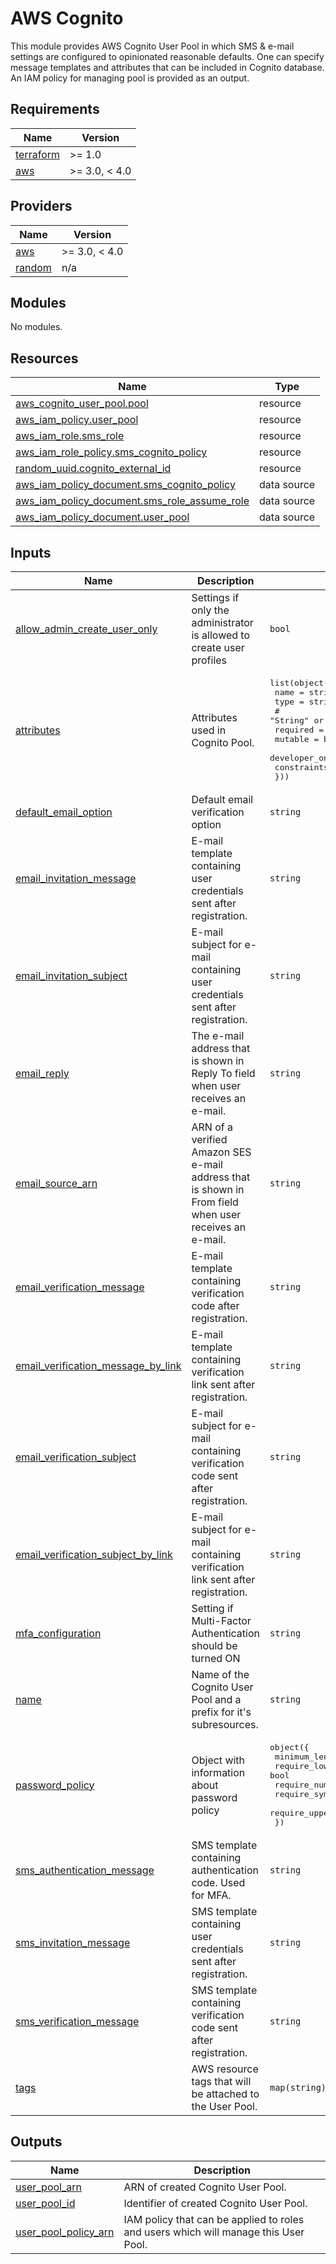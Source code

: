 # AWS Cognito
This module provides AWS Cognito User Pool in which SMS & e-mail settings are
configured to opinionated reasonable defaults. One can specify message templates
and attributes that can be included in Cognito database.
An IAM policy for managing pool is provided as an output.

## Requirements

| Name | Version |
|------|---------|
| <a name="requirement_terraform"></a> [terraform](#requirement\_terraform) | >= 1.0 |
| <a name="requirement_aws"></a> [aws](#requirement\_aws) | >= 3.0, < 4.0 |

## Providers

| Name | Version |
|------|---------|
| <a name="provider_aws"></a> [aws](#provider\_aws) | >= 3.0, < 4.0 |
| <a name="provider_random"></a> [random](#provider\_random) | n/a |

## Modules

No modules.

## Resources

| Name | Type |
|------|------|
| [aws_cognito_user_pool.pool](https://registry.terraform.io/providers/hashicorp/aws/latest/docs/resources/cognito_user_pool) | resource |
| [aws_iam_policy.user_pool](https://registry.terraform.io/providers/hashicorp/aws/latest/docs/resources/iam_policy) | resource |
| [aws_iam_role.sms_role](https://registry.terraform.io/providers/hashicorp/aws/latest/docs/resources/iam_role) | resource |
| [aws_iam_role_policy.sms_cognito_policy](https://registry.terraform.io/providers/hashicorp/aws/latest/docs/resources/iam_role_policy) | resource |
| [random_uuid.cognito_external_id](https://registry.terraform.io/providers/hashicorp/random/latest/docs/resources/uuid) | resource |
| [aws_iam_policy_document.sms_cognito_policy](https://registry.terraform.io/providers/hashicorp/aws/latest/docs/data-sources/iam_policy_document) | data source |
| [aws_iam_policy_document.sms_role_assume_role](https://registry.terraform.io/providers/hashicorp/aws/latest/docs/data-sources/iam_policy_document) | data source |
| [aws_iam_policy_document.user_pool](https://registry.terraform.io/providers/hashicorp/aws/latest/docs/data-sources/iam_policy_document) | data source |

## Inputs

| Name | Description | Type | Default | Required |
|------|-------------|------|---------|:--------:|
| <a name="input_allow_admin_create_user_only"></a> [allow\_admin\_create\_user\_only](#input\_allow\_admin\_create\_user\_only) | Settings if only the administrator is allowed to create user profiles | `bool` | `"true"` | no |
| <a name="input_attributes"></a> [attributes](#input\_attributes) | Attributes used in Cognito Pool. | <pre>list(object({<br>    name = string<br>    type = string<br>    # "String" or "Number"<br>    required                 = bool<br>    mutable                  = bool<br>    developer_only_attribute = bool<br>    constraints              = any<br>  }))</pre> | `[]` | no |
| <a name="input_default_email_option"></a> [default\_email\_option](#input\_default\_email\_option) | Default email verification option | `string` | `"CONFIRM_WITH_CODE"` | no |
| <a name="input_email_invitation_message"></a> [email\_invitation\_message](#input\_email\_invitation\_message) | E-mail template containing user credentials sent after registration. | `string` | `"Your username is {username} and temporary password is {####}."` | no |
| <a name="input_email_invitation_subject"></a> [email\_invitation\_subject](#input\_email\_invitation\_subject) | E-mail subject for e-mail containing user credentials sent after registration. | `string` | `"Your temporary password"` | no |
| <a name="input_email_reply"></a> [email\_reply](#input\_email\_reply) | The e-mail address that is shown in Reply To field when user receives an e-mail. | `string` | n/a | yes |
| <a name="input_email_source_arn"></a> [email\_source\_arn](#input\_email\_source\_arn) | ARN of a verified Amazon SES e-mail address that is shown in From field when user receives an e-mail. | `string` | n/a | yes |
| <a name="input_email_verification_message"></a> [email\_verification\_message](#input\_email\_verification\_message) | E-mail template containing verification code after registration. | `string` | `"Your verification code is {####}."` | no |
| <a name="input_email_verification_message_by_link"></a> [email\_verification\_message\_by\_link](#input\_email\_verification\_message\_by\_link) | E-mail template containing verification link sent after registration. | `string` | `"Please click the link below to verify your email address. {##Verify Email##}"` | no |
| <a name="input_email_verification_subject"></a> [email\_verification\_subject](#input\_email\_verification\_subject) | E-mail subject for e-mail containing verification code sent after registration. | `string` | `"Your verification code"` | no |
| <a name="input_email_verification_subject_by_link"></a> [email\_verification\_subject\_by\_link](#input\_email\_verification\_subject\_by\_link) | E-mail subject for e-mail containing verification link sent after registration. | `string` | `"Your verification link"` | no |
| <a name="input_mfa_configuration"></a> [mfa\_configuration](#input\_mfa\_configuration) | Setting if Multi-Factor Authentication should be turned ON | `string` | `"OPTIONAL"` | no |
| <a name="input_name"></a> [name](#input\_name) | Name of the Cognito User Pool and a prefix for it's subresources. | `string` | n/a | yes |
| <a name="input_password_policy"></a> [password\_policy](#input\_password\_policy) | Object with information about password policy | <pre>object({<br>    minimum_length    = number<br>    require_lowercase = bool<br>    require_numbers   = bool<br>    require_symbols   = bool<br>    require_uppercase = bool<br>  })</pre> | <pre>{<br>  "minimum_length": 12,<br>  "require_lowercase": true,<br>  "require_numbers": true,<br>  "require_symbols": true,<br>  "require_uppercase": true<br>}</pre> | no |
| <a name="input_sms_authentication_message"></a> [sms\_authentication\_message](#input\_sms\_authentication\_message) | SMS template containing authentication code. Used for MFA. | `string` | `"Your authentication code is {####}."` | no |
| <a name="input_sms_invitation_message"></a> [sms\_invitation\_message](#input\_sms\_invitation\_message) | SMS template containing user credentials sent after registration. | `string` | `"Your username is {username} and temporary password is {####}."` | no |
| <a name="input_sms_verification_message"></a> [sms\_verification\_message](#input\_sms\_verification\_message) | SMS template containing verification code sent after registration. | `string` | `"Your verification code is {####}."` | no |
| <a name="input_tags"></a> [tags](#input\_tags) | AWS resource tags that will be attached to the User Pool. | `map(string)` | `{}` | no |

## Outputs

| Name | Description |
|------|-------------|
| <a name="output_user_pool_arn"></a> [user\_pool\_arn](#output\_user\_pool\_arn) | ARN of created Cognito User Pool. |
| <a name="output_user_pool_id"></a> [user\_pool\_id](#output\_user\_pool\_id) | Identifier of created Cognito User Pool. |
| <a name="output_user_pool_policy_arn"></a> [user\_pool\_policy\_arn](#output\_user\_pool\_policy\_arn) | IAM policy that can be applied to roles and users which will manage this User Pool. |
